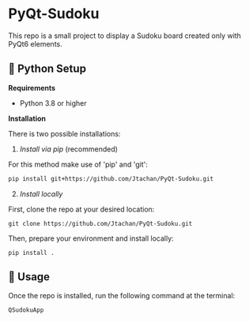 # PyQt-Sudoku

This repo is a small project to display a Sudoku board created only with PyQt6 elements.

## 🐍 Python Setup

**Requirements**

- Python 3.8 or higher

**Installation**

There is two possible installations:

1. _Install via pip_ (recommended)

For this method make use of 'pip' and 'git':

````bash
pip install git+https://github.com/Jtachan/PyQt-Sudoku.git
````

2. _Install locally_

First, clone the repo at your desired location:
````commandline
git clone https://github.com/Jtachan/PyQt-Sudoku.git
````

Then, prepare your environment and install locally:
```
pip install .
```

## 🏃 Usage

Once the repo is installed, run the following command at the terminal:

```bash
QSudokuApp
```

